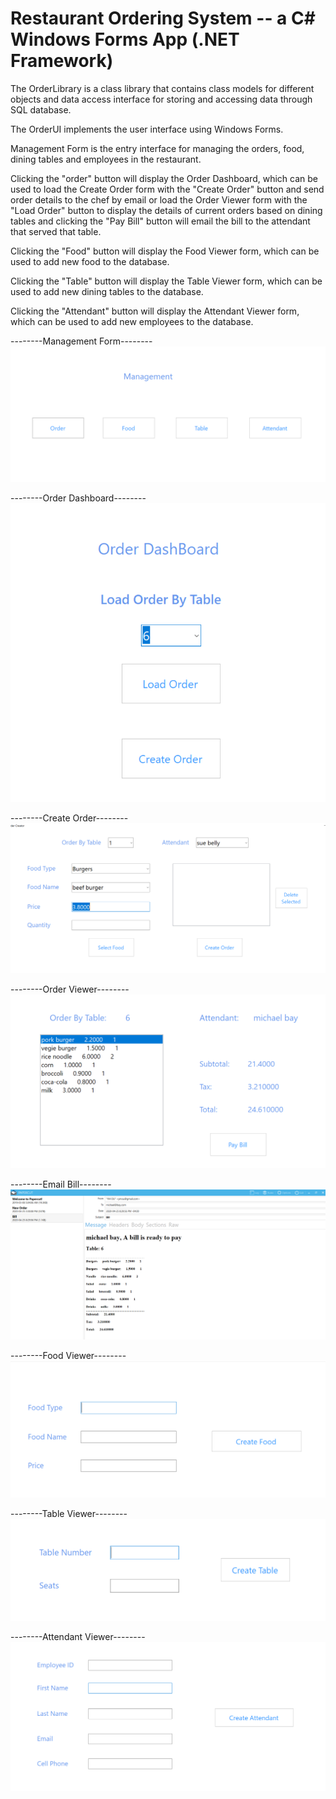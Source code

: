 # Restaurant Ordering System -- a C# Windows Forms App (.NET Framework)

The OrderLibrary is a class library that contains class models for different objects and data access interface for storing and accessing data through SQL database.

The OrderUI implements the user interface using Windows Forms. 

Management Form is the entry interface for managing the orders, food, dining tables and employees in the restaurant.

Clicking the "order" button will display the Order Dashboard, which can be used to load the Create Order form with the "Create Order" button and send order details to the chef by email or load the Order Viewer form with the "Load Order" button to display the details of current orders based on dining tables and clicking the "Pay Bill" button will email the bill to the attendant that served that table.  

Clicking the "Food" button will display the Food Viewer form, which can be used to add new food to the database.

Clicking the "Table" button will display the Table Viewer form, which can be used to add new dining tables to the database.

Clicking the "Attendant" button will display the Attendant Viewer form, which can be used to add new employees to the database.




--------Management Form--------
<img src="./Management_DashBoard.png">


--------Order Dashboard--------
<img src="./Order_DashBoard.png">



--------Create Order--------
<img src="./Create_Order.png">



--------Order Viewer--------
<img src="./Order_Viewer.png">



--------Email Bill--------
<img src="./formViews/Bill_Email.png">



--------Food Viewer--------
<img src="./Food_Viewer.png">



--------Table Viewer--------
<img src="./Table_Viewer.png">




--------Attendant Viewer--------
<img src="./Employee_Viewer.png">
